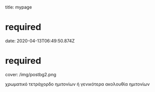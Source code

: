 <!--

author:   Andre Dietrich

email:    LiaScript@web.de

version:  0.0.1

language: en

narrator: Greek Female

script:   javascript resourse url

script:   another javascript resourse url

link:     some css stuff
          and some more css

-->
title: mypage 
# required
date: 2020-04-13T06:49:50.874Z 
# required
cover: /img/postbg2.png


χρωματικό τετράχορδο ημιτονίων ή γενικότερα ακολουθία ημιτονίων
